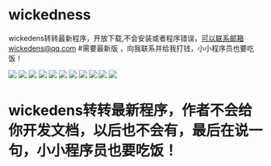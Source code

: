 # wickedness
wickedens转转最新程序，开放下载,不会安装或者程序错误，可以联系邮箱wickedens@qq.com
#需要最新版 ，向我联系并给我打钱，小小程序员也要吃饭！




![](http://i2.kiimg.com/599580/1aaf9ed3a0fab7c7.png)
![](http://i2.kiimg.com/599580/b480fe1c773fa862.png)
![](http://i2.kiimg.com/599580/561c85956cbd83b0.png)
![](http://i2.kiimg.com/599580/b480fe1c773fa862.png)
![](http://i2.kiimg.com/599580/892d919205239ac0.png)
![](http://i2.kiimg.com/599580/39c1ebba2ff99ce6.png)
![](http://i2.kiimg.com/599580/602dbbb4ea0a4ae9.png)
![](http://i2.kiimg.com/599580/bc56d4bd9df03bec.png)
![](http://i2.kiimg.com/599580/0ee4aac04792ee90.png)
![](http://i2.kiimg.com/599580/352244044628ddda.png)
![](http://i2.kiimg.com/599580/b4eb6e5328108805.png)



# wickedens转转最新程序，作者不会给你开发文档，以后也不会有，最后在说一句，小小程序员也要吃饭！
